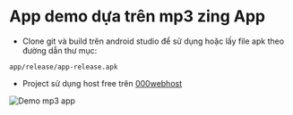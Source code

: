 # App demo dựa trên mp3 zing App

* Clone git và build trên android studio để sử dụng hoặc lấy file apk theo đường dẫn thư mục:
```
app/release/app-release.apk
```

* Project sử dụng host free trên [000webhost](https://www.000webhost.com/)

![Demo mp3 app](demo/demo_app.gif)
